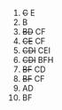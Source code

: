 1. ~~C~~ E
2. B
3. ~~BD~~ CF
4. ~~CE~~ CF
5. ~~CDI~~ CEI
6. ~~CDI~~ BFH
7. ~~BF~~ CD
8. ~~BF~~ CF
9. AD
10. BF
